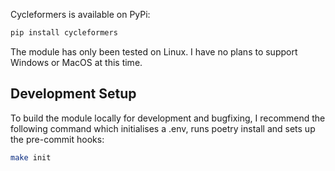 Cycleformers is available on PyPi:

```bash
pip install cycleformers
```

The module has only been tested on Linux. I have no plans to support Windows or MacOS at this time.

## Development Setup

To build the module locally for development and bugfixing, I recommend the following command which initialises a .env, runs poetry install and sets up the pre-commit hooks:

```bash
make init
```